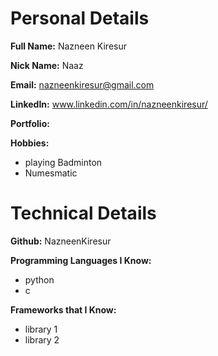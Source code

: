 # Personal Details
**Full Name:** Nazneen Kiresur

**Nick Name:** Naaz

**Email:** nazneenkiresur@gmail.com

**LinkedIn:** www.linkedin.com/in/nazneenkiresur/

**Portfolio:**

**Hobbies:**
- playing Badminton
- Numesmatic


# Technical Details
**Github:** NazneenKiresur

**Programming Languages I Know:** 
- python
- c

**Frameworks that I Know:** 
- library 1
- library 2
